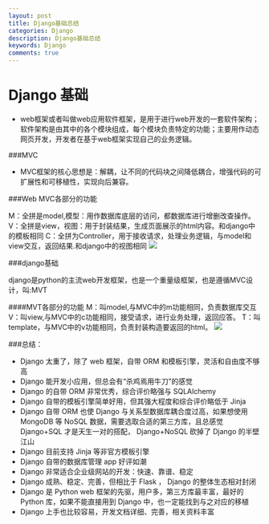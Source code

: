 ```yaml
---
layout: post
title: Django基础总结
categories: Django
description: Django基础总结
keywords: Django
comments: true
---
```



# Django 基础

- web框架或者叫做web应用软件框架，是用于进行web开发的一套软件架构；软件架构是由其中的各个模块组成，每个模块负责特定的功能；主要用作动态网页开发，开发者在基于web框架实现自己的业务逻辑。

###MVC
- MVC框架的核心思想是：解耦，让不同的代码块之间降低耦合，增强代码的可扩展性和可移植性，实现向后兼容。

###Web MVC各部分的功能

M：全拼是model,模型：用作数据库底层的访问，都数据库进行增删改查操作。
V：全拼是view，视图：用于封装结果，生成页面展示的html内容。和django中的模板相同
C：全拼为Controller，用于接收请求，处理业务逻辑，与model和view交互，返回结果.和django中的视图相同
![](/assets/mvc.png)

###django基础

django是python的主流web开发框架，也是一个重量级框架，也是遵循MVC设计，叫:MVT

####MVT各部分的功能
M：叫model,与MVC中的m功能相同，负责数据库交互
V：叫view,与MVC中的c功能相同，接受请求，进行业务处理，返回应答。
T：叫template，与MVC中的v功能相同，负责封装构造要返回的html。
![](/assets/mvt.png)

###总结：
- Django 太重了，除了 web 框架，自带 ORM 和模板引擎，灵活和自由度不够高
- Django 能开发小应用，但总会有“杀鸡焉用牛刀”的感觉
- Django 的自带 ORM 非常优秀，综合评价略强与 SQLAlchemy
- Django 自带的模板引擎简单好用，但其强大程度和综合评价略低于 Jinja
- Django 自带 ORM 也使 Django 与关系型数据库耦合度过高，如果想使用 MongoDB 等 NoSQL 数据，需要选取合适的第三方库，且总感觉 Django+SQL 才是天生一对的搭配， Django+NoSQL 砍掉了 Django 的半壁江山
- Django 目前支持 Jinja 等非官方模板引擎
- Django 自带的数据库管理 app 好评如潮
- Django 非常适合企业级网站的开发：快速、靠谱、稳定
- Django 成熟、稳定、完善，但相比于 Flask ， Django 的整体生态相对封闭
- Django 是 Python web 框架的先驱，用户多，第三方库最丰富，最好的 Python 库，如果不能直接用到 Django 中，也一定能找到与之对应的移植
- Django 上手也比较容易，开发文档详细、完善，相关资料丰富